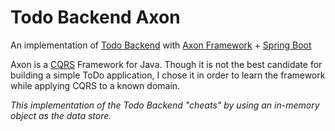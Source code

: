 Todo Backend Axon
=========================
An implementation of [Todo Backend](http://www.todobackend.com/) with [Axon Framework](http://www.axonframework.org/) + [Spring Boot](http://projects.spring.io/spring-boot/)

Axon is a [CQRS](http://martinfowler.com/bliki/CQRS.html) Framework for Java. Though it is not the best candidate for 
building a simple ToDo application, I chose it in order to learn the framework while applying CQRS to a known domain.

*This implementation of the Todo Backend "cheats" by using an in-memory object as the data store.*